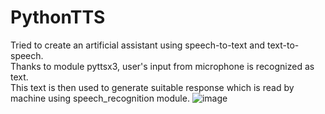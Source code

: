 # PythonTTS
Tried to create an artificial assistant using speech-to-text and text-to-speech.  
Thanks to module pyttsx3, user's input from microphone is recognized as text.  
This text is then used to generate suitable response which is read by machine using speech_recognition module.
![image](https://user-images.githubusercontent.com/45674057/126233132-ba8079fb-8f88-41c9-a2b7-13bab56af033.png)
